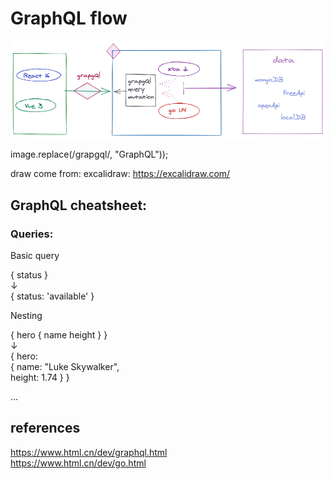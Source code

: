 # GraphQL flow

![graphql flow](https://raw.githubusercontent.com/graphql-bundle/readme/master/graphQl-flow.png?sanitize=true)

image.replace(/grapgql/, "GraphQL"));  

draw come from: excalidraw: https://excalidraw.com/


## GraphQL cheatsheet:  

### Queries: 

Basic query

{ status }    
↓   
{ status: 'available' }

Nesting  

{ hero { name height } }  
↓  
{ hero:  
    { name: "Luke Skywalker",   
      height: 1.74 } }  

...


## references

https://www.html.cn/dev/graphql.html   
https://www.html.cn/dev/go.html
